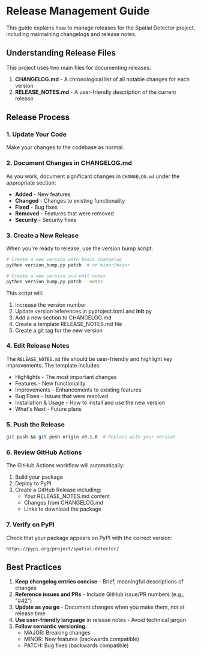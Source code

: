 # Release Management Guide

This guide explains how to manage releases for the Spatial Detector project, including maintaining changelogs and release notes.

## Understanding Release Files

This project uses two main files for documenting releases:

1. **CHANGELOG.md** - A chronological list of all notable changes for each version
2. **RELEASE_NOTES.md** - A user-friendly description of the current release

## Release Process

### 1. Update Your Code

Make your changes to the codebase as normal.

### 2. Document Changes in CHANGELOG.md

As you work, document significant changes in `CHANGELOG.md` under the appropriate section:
- **Added** - New features
- **Changed** - Changes to existing functionality
- **Fixed** - Bug fixes
- **Removed** - Features that were removed
- **Security** - Security fixes

### 3. Create a New Release

When you're ready to release, use the version bump script:

```bash
# Create a new version with basic changelog
python version_bump.py patch  # or minor/major

# Create a new version and edit notes
python version_bump.py patch --notes
```

This script will:
1. Increase the version number
2. Update version references in pyproject.toml and __init__.py
3. Add a new section to CHANGELOG.md
4. Create a template RELEASE_NOTES.md file
5. Create a git tag for the new version

### 4. Edit Release Notes

The `RELEASE_NOTES.md` file should be user-friendly and highlight key improvements. The template includes:

- Highlights - The most important changes
- Features - New functionality
- Improvements - Enhancements to existing features
- Bug Fixes - Issues that were resolved
- Installation & Usage - How to install and use the new version
- What's Next - Future plans

### 5. Push the Release

```bash
git push && git push origin v0.1.0  # Replace with your version
```

### 6. Review GitHub Actions

The GitHub Actions workflow will automatically:
1. Build your package
2. Deploy to PyPI
3. Create a GitHub Release including:
   - Your RELEASE_NOTES.md content
   - Changes from CHANGELOG.md
   - Links to download the package

### 7. Verify on PyPI

Check that your package appears on PyPI with the correct version:
```
https://pypi.org/project/spatial-detector/
```

## Best Practices

1. **Keep changelog entries concise** - Brief, meaningful descriptions of changes
2. **Reference issues and PRs** - Include GitHub issue/PR numbers (e.g., "#42")
3. **Update as you go** - Document changes when you make them, not at release time
4. **Use user-friendly language** in release notes - Avoid technical jargon
5. **Follow semantic versioning**:
   - MAJOR: Breaking changes
   - MINOR: New features (backwards compatible)
   - PATCH: Bug fixes (backwards compatible)

